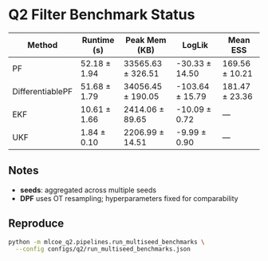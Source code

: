 # Q2 Filter Benchmark Status

| Method | Runtime (s) | Peak Mem (KB) | LogLik | Mean ESS |
| --- | --- | --- | --- | --- |
| PF | 52.18 ± 1.94 | 33565.63 ± 326.51 | -30.33 ± 14.50 | 169.56 ± 10.21 |
| DifferentiablePF | 51.68 ± 1.79 | 34056.45 ± 190.05 | -103.64 ± 15.79 | 181.47 ± 23.36 |
| EKF | 10.61 ± 1.66 | 2414.06 ± 89.65 | -10.09 ± 0.72 | — |
| UKF | 1.84 ± 0.10 | 2206.99 ± 14.51 | -9.99 ± 0.90 | — |

## Notes
- **seeds**: aggregated across multiple seeds
- **DPF** uses OT resampling; hyperparameters fixed for comparability

## Reproduce

```bash
python -m mlcoe_q2.pipelines.run_multiseed_benchmarks \
  --config configs/q2/run_multiseed_benchmarks.json
```
